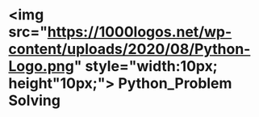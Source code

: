 # <img src="https://1000logos.net/wp-content/uploads/2020/08/Python-Logo.png" style="width:10px; height"10px;"> Python_Problem Solving

